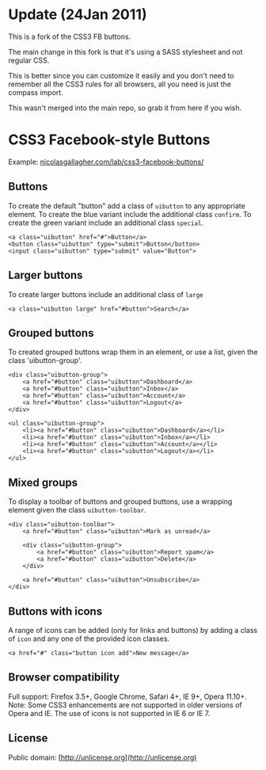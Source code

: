 # Update (24Jan 2011)
This is a fork of the CSS3 FB buttons.

The main change in this fork is that it's using a SASS stylesheet and not regular CSS.

This is better since you can customize it easily and you don't need to remember all the CSS3 rules for all browsers, all you need is just the compass import.

This wasn't merged into the main repo, so grab it from here if you wish.

# CSS3 Facebook-style Buttons #

Example: [nicolasgallagher.com/lab/css3-facebook-buttons/](http://nicolasgallagher.com/lab/css3-facebook-buttons/)

## Buttons ##

To create the default "button" add a class of `uibutton` to any appropriate element. To create the blue variant include the additional class `confirm`. To create the green variant include an additional class `special`.

    <a class="uibutton" href="#">Button</a>
    <button class="uibutton" type="submit">Button</button>
    <input class="uibutton" type="submit" value="Button">

## Larger buttons ##

To create larger buttons include an additional class of `large`

    <a class="uibutton large" href="#button">Search</a>
    
## Grouped buttons ##

To created grouped buttons wrap them in an element, or use a list, given the class 'uibutton-group'.
    
    <div class="uibutton-group">
        <a href="#button" class="uibutton">Dashboard</a>
        <a href="#button" class="uibutton">Inbox</a>
        <a href="#button" class="uibutton">Account</a>
        <a href="#button" class="uibutton">Logout</a>
    </div>
    
    <ul class="uibutton-group">
        <li><a href="#button" class="uibutton">Dashboard</a></li>
        <li><a href="#button" class="uibutton">Inbox</a></li>
        <li><a href="#button" class="uibutton">Account</a></li>
        <li><a href="#button" class="uibutton">Logout</a></li>
    </ul>

## Mixed groups ##

To display a toolbar of buttons and grouped buttons, use a wrapping element given the class `uibutton-toolbar`.

    <div class="uibutton-toolbar">
        <a href="#button" class="uibutton">Mark as unread</a>
        
        <div class="uibutton-group">
            <a href="#button" class="uibutton">Report spam</a>
            <a href="#button" class="uibutton">Delete</a>
        </div>
        
        <a href="#button" class="uibutton">Unsubscribe</a>
    </div>

## Buttons with icons ##

A range of icons can be added (only for links and buttons) by adding a class of `icon` and any one of the provided icon classes.

    <a href="#" class="button icon add">New message</a>

## Browser compatibility ##

Full support: Firefox 3.5+, Google Chrome, Safari 4+, IE 9+, Opera 11.10+.
Note: Some CSS3 enhancements are not supported in older versions of Opera and IE. The use of icons is not supported in IE 6 or IE 7.

## License ##

Public domain: [http://unlicense.org](http://unlicense.org)